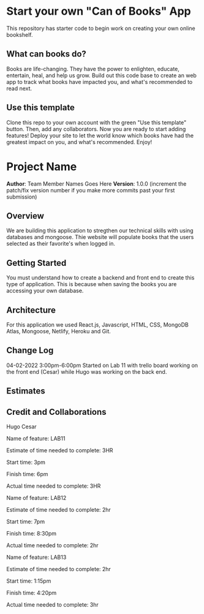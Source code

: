 # Start your own "Can of Books" App

This repository has starter code to begin work on creating your own online bookshelf.

## What can books do?

Books are life-changing. They have the power to enlighten, educate, entertain, heal, and help us grow. Build out this code base to create an web app to track what books have impacted you, and what's recommended to read next.

## Use this template

Clone this repo to your own account with the green "Use this template" button. Then, add any collaborators. Now you are ready to start adding features! Deploy your site to let the world know which books have had the greatest impact on you, and what's recommended. Enjoy!

# Project Name

**Author**: Team Member Names Goes Here
**Version**: 1.0.0 (increment the patch/fix version number if you make more commits past your first submission)

## Overview
 We are building this application to stregthen our technical skills with using databases and mongoose. Thie website will populate books that the users selected as their favorite's when logged in.

## Getting Started
  You must understand how to create a backend and front end to create this type of application. This is because when saving the books you are accessing your own database. 

## Architecture
  For this application we used React.js, Javascript, HTML, CSS, MongoDB Atlas, Mongoose, Netlify, Heroku and Git.

## Change Log
  04-02-2022 3:00pm-6:00pm Started on Lab 11 with trello board working on the front end (Cesar) while Hugo was working on the back end.

## Estimates
<!-- See below -->

## Credit and Collaborations

  Hugo
  Cesar

Name of feature: LAB11

Estimate of time needed to complete: 3HR

Start time: 3pm

Finish time: 6pm

Actual time needed to complete: 3HR

Name of feature: LAB12

Estimate of time needed to complete: 2hr

Start time: 7pm

Finish time: 8:30pm

Actual time needed to complete:  2hr

Name of feature: LAB13

Estimate of time needed to complete: 2hr

Start time: 1:15pm

Finish time: 4:20pm

Actual time needed to complete:  3hr
